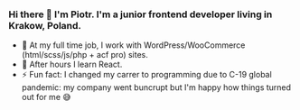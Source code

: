 ### Hi there 👋 I'm Piotr. I'm a junior frontend developer living in Krakow, Poland.
 
- :office: At my full time job, I work with WordPress/WooCommerce (html/scss/js/php + acf pro) sites. 
- :palm_tree: After hours I learn React.
- :zap: Fun fact: I changed my carrer to programming due to C-19 global pandemic: my company went buncrupt but I'm happy how things turned out for me :sweat_smile:

<!--
**piotrszczesniak/piotrszczesniak** is a ✨ _special_ ✨ repository because its `README.md` (this file) appears on your GitHub profile.

Here are some ideas to get you started:

- 🔭 I’m currently working on ...
- 🌱 I’m currently learning ...
- 👯 I’m looking to collaborate on ...
- 🤔 I’m looking for help with ...
- 💬 Ask me about ...
- 📫 How to reach me: ...
- 😄 Pronouns: ...
- ⚡ Fun fact: ...
-->

